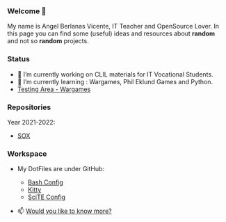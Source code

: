 ### Welcome 👋

My name is Angel Berlanas Vicente, IT Teacher and OpenSource Lover.
In this page you can find some (useful) ideas and resources about **random** and not so **random** projects.

### Status

- 🔭 I’m currently working on CLIL materials for IT Vocational Students.
- 🌱 I’m currently learning : Wargames, Phil Eklund Games and Python.
- [Testing Area - Wargames](./Games/Readme.md)

### Repositories

Year 2021-2022: 

- [ SOX ](https://github.com/aberlanas/SMX-SOX)

### Workspace

- My DotFiles are under GitHub:

	* [Bash Config](./Bash/dot.bashrc)
	* [Kitty](./Kitty/kitty.conf)
	* [SciTE Config](./Scite/SciTEUser.properties)
	
- 📫 [Would you like to know more?](./LongReadme.org)
